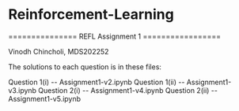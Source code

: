 # Reinforcement-Learning

=============== REFL Assignment 1 =================

Vinodh Chincholi, MDS202252

The solutions to each question is in these files:

Question 1(i)  -- Assignment1-v2.ipynb
Question 1(ii) -- Assignment1-v3.ipynb
Question 2(i)  -- Assignment1-v4.ipynb
Question 2(ii) -- Assignment1-v5.ipynb
